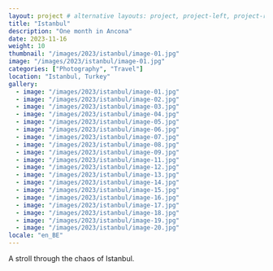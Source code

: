 ```yaml
---
layout: project # alternative layouts: project, project-left, project-right, project-top
title: "Istanbul"
description: "One month in Ancona"
date: 2023-11-16
weight: 10
thumbnail: "/images/2023/istanbul/image-01.jpg"
image: "/images/2023/istanbul/image-01.jpg"
categories: ["Photography", "Travel"]
location: "Istanbul, Turkey"
gallery:
  - image: "/images/2023/istanbul/image-01.jpg"
  - image: "/images/2023/istanbul/image-02.jpg"
  - image: "/images/2023/istanbul/image-03.jpg"
  - image: "/images/2023/istanbul/image-04.jpg"
  - image: "/images/2023/istanbul/image-05.jpg"
  - image: "/images/2023/istanbul/image-06.jpg"
  - image: "/images/2023/istanbul/image-07.jpg"
  - image: "/images/2023/istanbul/image-08.jpg"
  - image: "/images/2023/istanbul/image-09.jpg"
  - image: "/images/2023/istanbul/image-11.jpg"
  - image: "/images/2023/istanbul/image-12.jpg"
  - image: "/images/2023/istanbul/image-13.jpg"
  - image: "/images/2023/istanbul/image-14.jpg"
  - image: "/images/2023/istanbul/image-15.jpg"
  - image: "/images/2023/istanbul/image-16.jpg"
  - image: "/images/2023/istanbul/image-17.jpg"
  - image: "/images/2023/istanbul/image-18.jpg"
  - image: "/images/2023/istanbul/image-19.jpg"
  - image: "/images/2023/istanbul/image-20.jpg"
locale: "en_BE"
---
```

A stroll through the chaos of Istanbul.